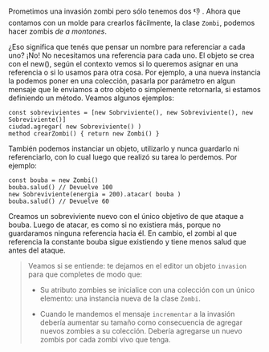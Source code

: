 Prometimos una invasión zombi pero sólo tenemos dos :-1: . Ahora que contamos con un molde para crearlos fácilmente, la clase `Zombi`, podemos hacer zombis _de a montones_.

¿Eso significa que tenés que pensar un nombre para referenciar a cada uno? ¡No! No necesitamos una referencia para cada uno. El objeto se crea con el new(), según el contexto  vemos si lo queremos asignar en una referencia o si lo usamos para otra cosa. Por ejemplo, a una nueva instancia la podemos poner en una colección, pasarla por parámetro en algun mensaje que le enviamos a otro objeto o simplemente retornarla, si estamos definiendo un método. 
Veamos algunos ejemplos:

```wollok
const sobrevivientes = [new Sobrviviente(), new Sobreviviente(), new Sobreviviente()]
ciudad.agregar( new Sobreviviente() )
method crearZombi() { return new Zombi() }
```

También podemos instanciar un objeto, utilizarlo y nunca guardarlo ni referenciarlo, con lo cual luego que realizó su tarea lo perdemos. 
Por ejemplo: 

```wollok
const bouba = new Zombi()
bouba.salud() // Devuelve 100
new Sobreviviente(energia = 200).atacar( bouba )
bouba.salud() // Devuelve 60

```
Creamos un sobreviviente nuevo con el único objetivo de que ataque a bouba. Luego de atacar, es como si no existiera más, porque no guardaramos ninguna referencia hacia él. En cambio, el zombi al que referencia la constante bouba sigue existiendo y tiene menos salud que antes del ataque. 

> Veamos si se entiende: te dejamos en el editor un objeto `invasion` para que completes de modo que:
>
> - Su atributo zombies se inicialice con una colección con un único elemento: una instancia nueva de la clase `Zombi`.
>
> - Cuando le mandemos el mensaje `incrementar` a la invasión debería aumentar su tamaño como consecuencia de agregar nuevos zombies a su colección. Debería agregarse un nuevo zombis por cada zombi vivo que tenga.